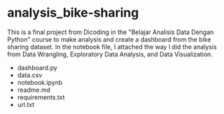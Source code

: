 # analysis_bike-sharing
This is a final project from Dicoding in the "Belajar Analisis Data Dengan Python" course to make analysis and create a dashboard from the bike sharing dataset. In the notebook file, I attached the way I did the analysis from Data Wrangling, Exploratory Data Analysis, and Data Visualization.
- dashboard.py
- data.csv
- notebook.ipynb
- readme.md
- requirements.txt
- url.txt
